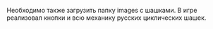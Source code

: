 Необходимо также загрузить папку images с шашками. В игре реализовал кнопки и всю механику русских циклических шашек.
